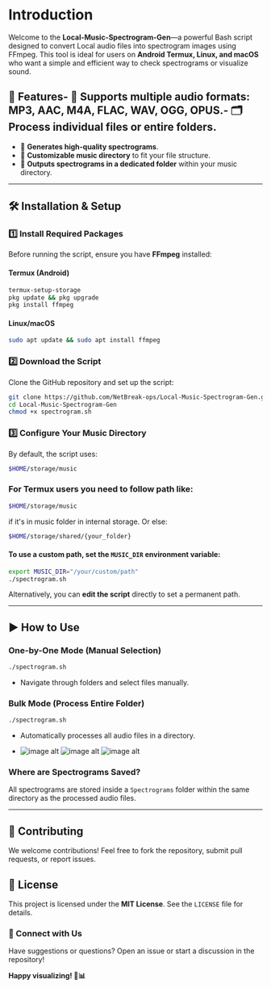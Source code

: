 # Introduction

Welcome to the **Local-Music-Spectrogram-Gen**—a powerful Bash script designed to convert Local audio files into spectrogram images using FFmpeg. This tool is ideal for users on **Android Termux, Linux, and macOS** who want a simple and efficient way to check spectrograms or visualize sound.
## 🚀 Features- 🎼 **Supports multiple audio formats**: MP3, AAC, M4A, FLAC, WAV, OGG, OPUS.- 🗂️ **Process individual files or entire folders**.
- 🎨 **Generates high-quality spectrograms**.
- 🔧 **Customizable music directory** to fit your file structure.
- 📁 **Outputs spectrograms in a dedicated folder** within your music directory.

---

## 🛠️ Installation & Setup
### 1️⃣ Install Required Packages
Before running the script, ensure you have **FFmpeg** installed:
#### Termux (Android)
```bash
termux-setup-storage
pkg update && pkg upgrade
pkg install ffmpeg
```
#### Linux/macOS
```bash
sudo apt update && sudo apt install ffmpeg
```

### 2️⃣ Download the Script
Clone the GitHub repository and set up the script:
```bash
git clone https://github.com/NetBreak-ops/Local-Music-Spectrogram-Gen.git
cd Local-Music-Spectrogram-Gen
chmod +x spectrogram.sh
```

### 3️⃣ Configure Your Music Directory
By default, the script uses:
```bash
$HOME/storage/music
```

### For Termux users you need to follow path like:
```bash
$HOME/storage/music
```
if it's in music folder in internal storage. Or else:
```bash
$HOME/storage/shared/{your_folder}
```
#### To use a custom path, set the `MUSIC_DIR` environment variable:
```bash
export MUSIC_DIR="/your/custom/path"
./spectrogram.sh
```
Alternatively, you can **edit the script** directly to set a permanent path.

---

## ▶️ How to Use
### **One-by-One Mode** (Manual Selection)
```bash
./spectrogram.sh
```
- Navigate through folders and select files manually.

### **Bulk Mode** (Process Entire Folder)
```bash
./spectrogram.sh
```
- Automatically processes all audio files in a directory.

- ![image alt](https://github.com/NetBreak-ops/Local-Music-Spectrogram-Gen/blob/d819e8bb386407896b9173768ec30550fad33f99/img/1743625703969.jpg) 
 ![image alt](https://github.com/NetBreak-ops/Local-Music-Spectrogram-Gen/blob/d819e8bb386407896b9173768ec30550fad33f99/img/1743625692532.jpg)
 ![image alt](https://github.com/NetBreak-ops/Local-Music-Spectrogram-Gen/blob/d819e8bb386407896b9173768ec30550fad33f99/img/1743625659321.jpg)

### **Where are Spectrograms Saved?**
All spectrograms are stored inside a `Spectrograms` folder within the same directory as the processed audio files.

---



## 🤝 Contributing
We welcome contributions! Feel free to fork the repository, submit pull requests, or report issues.

## 📜 License
This project is licensed under the **MIT License**. See the `LICENSE` file for details.

### 🔗 Connect with Us
Have suggestions or questions? Open an issue or start a discussion in the repository!

**Happy visualizing! 🎵📊**

